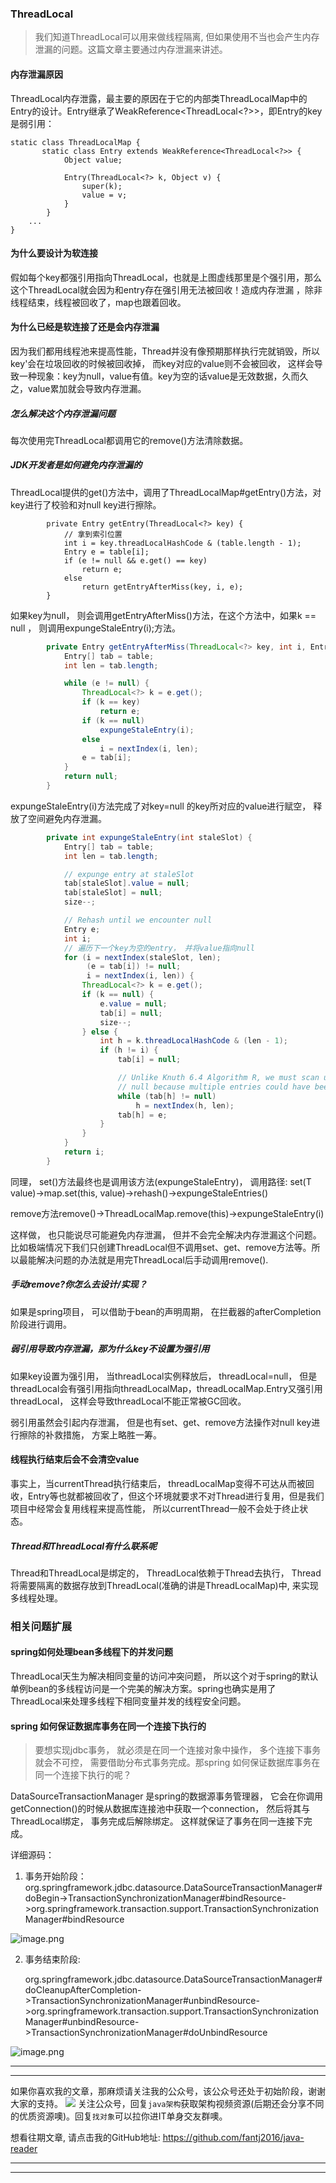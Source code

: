 ### ThreadLocal
>我们知道ThreadLocal可以用来做线程隔离, 但如果使用不当也会产生内存泄漏的问题。这篇文章主要通过内存泄漏来讲述。

#### 内存泄漏原因

ThreadLocal内存泄露，最主要的原因在于它的内部类ThreadLocalMap中的Entry的设计。Entry继承了WeakReference<ThreadLocal<?>>，即Entry的key是弱引用：

```
static class ThreadLocalMap {
	   static class Entry extends WeakReference<ThreadLocal<?>> {
            Object value;

            Entry(ThreadLocal<?> k, Object v) {
                super(k);
                value = v;
            }
        }
    ...
}
```
#### 为什么要设计为软连接
假如每个key都强引用指向ThreadLocal，也就是上图虚线那里是个强引用，那么这个ThreadLocal就会因为和entry存在强引用无法被回收！造成内存泄漏 ，除非线程结束，线程被回收了，map也跟着回收。

#### 为什么已经是软连接了还是会内存泄漏
因为我们都用线程池来提高性能，Thread并没有像预期那样执行完就销毁，所以key'会在垃圾回收的时候被回收掉， 而key对应的value则不会被回收， 这样会导致一种现象：key为null，value有值。key为空的话value是无效数据，久而久之，value累加就会导致内存泄漏。

##### 怎么解决这个内存泄漏问题

每次使用完ThreadLocal都调用它的remove()方法清除数据。

##### JDK开发者是如何避免内存泄漏的

ThreadLocal提供的get()方法中，调用了ThreadLocalMap#getEntry()方法，对key进行了校验和对null key进行擦除。

```
        private Entry getEntry(ThreadLocal<?> key) {
        	// 拿到索引位置
            int i = key.threadLocalHashCode & (table.length - 1);
            Entry e = table[i];
            if (e != null && e.get() == key)
                return e;
            else
                return getEntryAfterMiss(key, i, e);
        }
```

如果key为null， 则会调用getEntryAfterMiss()方法，在这个方法中，如果k == null ， 则调用expungeStaleEntry(i);方法。

```java
        private Entry getEntryAfterMiss(ThreadLocal<?> key, int i, Entry e) {
            Entry[] tab = table;
            int len = tab.length;

            while (e != null) {
                ThreadLocal<?> k = e.get();
                if (k == key)
                    return e;
                if (k == null)
                    expungeStaleEntry(i);
                else
                    i = nextIndex(i, len);
                e = tab[i];
            }
            return null;
        }
```

expungeStaleEntry(i)方法完成了对key=null 的key所对应的value进行赋空， 释放了空间避免内存泄漏。

```java
        private int expungeStaleEntry(int staleSlot) {
            Entry[] tab = table;
            int len = tab.length;

            // expunge entry at staleSlot
            tab[staleSlot].value = null;
            tab[staleSlot] = null;
            size--;

            // Rehash until we encounter null
            Entry e;
            int i;
            // 遍历下一个key为空的entry， 并将value指向null
            for (i = nextIndex(staleSlot, len);
                 (e = tab[i]) != null;
                 i = nextIndex(i, len)) {
                ThreadLocal<?> k = e.get();
                if (k == null) {
                    e.value = null;
                    tab[i] = null;
                    size--;
                } else {
                    int h = k.threadLocalHashCode & (len - 1);
                    if (h != i) {
                        tab[i] = null;

                        // Unlike Knuth 6.4 Algorithm R, we must scan until
                        // null because multiple entries could have been stale.
                        while (tab[h] != null)
                            h = nextIndex(h, len);
                        tab[h] = e;
                    }
                }
            }
            return i;
        }
```

同理， set()方法最终也是调用该方法(expungeStaleEntry)， 调用路径: set(T value)->map.set(this, value)->rehash()->expungeStaleEntries()

remove方法remove()->ThreadLocalMap.remove(this)->expungeStaleEntry(i)



这样做， 也只能说尽可能避免内存泄漏， 但并不会完全解决内存泄漏这个问题。比如极端情况下我们只创建ThreadLocal但不调用set、get、remove方法等。所以最能解决问题的办法就是用完ThreadLocal后手动调用remove().

##### 手动remove?你怎么去设计/实现？

如果是spring项目， 可以借助于bean的声明周期， 在拦截器的afterCompletion阶段进行调用。

##### 弱引用导致内存泄漏，那为什么key不设置为强引用

如果key设置为强引用， 当threadLocal实例释放后， threadLocal=null， 但是threadLocal会有强引用指向threadLocalMap，threadLocalMap.Entry又强引用threadLocal， 这样会导致threadLocal不能正常被GC回收。

弱引用虽然会引起内存泄漏， 但是也有set、get、remove方法操作对null key进行擦除的补救措施， 方案上略胜一筹。

#### 线程执行结束后会不会清空value

事实上，当currentThread执行结束后， threadLocalMap变得不可达从而被回收，Entry等也就都被回收了，但这个环境就要求不对Thread进行复用，但是我们项目中经常会复用线程来提高性能， 所以currentThread一般不会处于终止状态。

##### Thread和ThreadLocal有什么联系呢

Thread和ThreadLocal是绑定的， ThreadLocal依赖于Thread去执行， Thread将需要隔离的数据存放到ThreadLocal(准确的讲是ThreadLocalMap)中, 来实现多线程处理。

### 相关问题扩展

#### spring如何处理bean多线程下的并发问题

ThreadLocal天生为解决相同变量的访问冲突问题， 所以这个对于spring的默认单例bean的多线程访问是一个完美的解决方案。spring也确实是用了ThreadLocal来处理多线程下相同变量并发的线程安全问题。

#### spring 如何保证数据库事务在同一个连接下执行的

> 要想实现jdbc事务， 就必须是在同一个连接对象中操作， 多个连接下事务就会不可控， 需要借助分布式事务完成。那spring 如何保证数据库事务在同一个连接下执行的呢？

DataSourceTransactionManager 是spring的数据源事务管理器， 它会在你调用getConnection()的时候从数据库连接池中获取一个connection， 然后将其与ThreadLocal绑定， 事务完成后解除绑定。 这样就保证了事务在同一连接下完成。

详细源码：

1. 事务开始阶段：org.springframework.jdbc.datasource.DataSourceTransactionManager#doBegin->TransactionSynchronizationManager#bindResource->org.springframework.transaction.support.TransactionSynchronizationManager#bindResource

![image.png](https://user-gold-cdn.xitu.io/2019/12/3/16ecad233adb105f?w=784&h=242&f=png&s=81952)

2. 事务结束阶段:

   org.springframework.jdbc.datasource.DataSourceTransactionManager#doCleanupAfterCompletion->TransactionSynchronizationManager#unbindResource->org.springframework.transaction.support.TransactionSynchronizationManager#unbindResource->TransactionSynchronizationManager#doUnbindResource

![image.png](https://user-gold-cdn.xitu.io/2019/12/3/16ecad20f5f4eccf?w=782&h=277&f=png&s=78470)


---

---
如果你喜欢我的文章，那麻烦请关注我的公众号，该公众号还处于初始阶段，谢谢大家的支持。
![](https://user-gold-cdn.xitu.io/2019/12/3/16ecadc23e4f9bc3?w=258&h=258&f=jpeg&s=26754)
关注公众号，回复`java架构`获取架构视频资源(后期还会分享不同的优质资源噢)。回复`找对象`可以拉你进IT单身交友群噢。

想看往期文章, 请点击我的GitHub地址: https://github.com/fantj2016/java-reader

---
---

